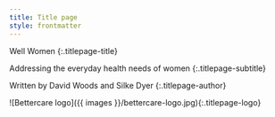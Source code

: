 ```yaml
---
title: Title page
style: frontmatter
---
```


Well Women
{:.titlepage-title}

Addressing the everyday health needs of women
{:.titlepage-subtitle}

Written by David Woods and Silke Dyer
{:.titlepage-author}

![Bettercare logo]({{ images }}/bettercare-logo.jpg){:.titlepage-logo}
